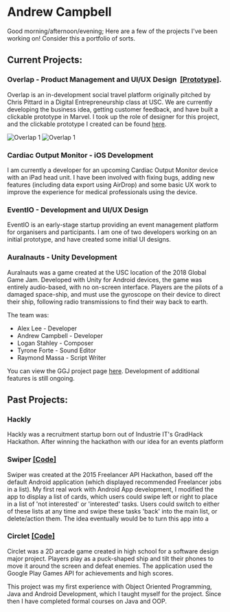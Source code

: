 # Andrew Campbell
Good morning/afternoon/evening; Here are a few of the projects I've been working on! Consider this a portfolio of sorts.

## Current Projects:
### Overlap - Product Management and UI/UX Design   [\[Prototype\]](https://marvelapp.com/81a9580/screen/39081651).
Overlap is an in-development social travel platform originally pitched by Chris Pittard in a Digital Entrepreneurship class at USC. We are currently developing the business idea, getting customer feedback, and have built a clickable prototype in Marvel. I took up the role of designer for this project, and the clickable prototype I created can be found [here](https://marvelapp.com/81a9580/screen/39081651).

![Overlap 1](https://i.imgur.com/mNSEKWW.png)
![Overlap 1](https://i.imgur.com/iDbImXi.png)

### Cardiac Output Monitor - iOS Development
I am currently a developer for an upcoming Cardiac Output Monitor device with an iPad head unit. I have been involved with fixing bugs, adding new features (including data export using AirDrop) and some basic UX work to improve the experience for medical professionals using the device.

### EventIO - Development and UI/UX Design
EventIO is an early-stage startup providing an event management platform for organisers and participants. I am one of two developers working on an initial prototype, and have created some initial UI designs. 

### Auralnauts - Unity Development
Auralnauts was a game created at the USC location of the 2018 Global Game Jam. Developed with Unity for Android devices, the game was entirely audio-based, with no on-screen interface. Players are the pilots of a damaged space-ship, and must use the gyroscope on their device to direct their ship, following radio transmissions to find their way back to earth.

The team was:
- Alex Lee - Developer
- Andrew Campbell - Developer
- Logan Stahley - Composer
- Tyrone Forte - Sound Editor
- Raymond Massa - Script Writer

You can view the GGJ project page [here](https://globalgamejam.org/2018/games/auralnaut). Development of additional features is still ongoing.

## Past Projects:
### Hackly
Hackly was a recruitment startup born out of Industrie IT's GradHack Hackathon. After winning the hackathon with our idea for an events platform

### Swiper   [\[Code\]](https://github.com/AndrewOCC/Swiper-Hackathon)
Swiper was created at the 2015 Freelancer API Hackathon, based off the default Android application (which displayed recommended Freelancer jobs in a list). My first real work with Android App development, I modified the app to display a list of cards, which users could swipe left or right to place in a list of 'not interested' or 'interested' tasks. Users could switch to either of these lists at any time and swipe these tasks 'back' into the main list, or delete/action them. The idea eventually would be to turn this app into a

### Circlet   [\[Code\]](https://github.com/AndrewOCC/SDD-Major-Project-Game)
Circlet was a 2D arcade game created in high school for a software design major project. Players play as a puck-shaped ship and tilt their phones to move it around the screen and defeat enemies. The application used the Google Play Games API for achievements and high scores.

This project was my first experience with Object Oriented Programming, Java and Android Development, which I taught myself for the project. Since then I have completed formal courses on Java and OOP.

